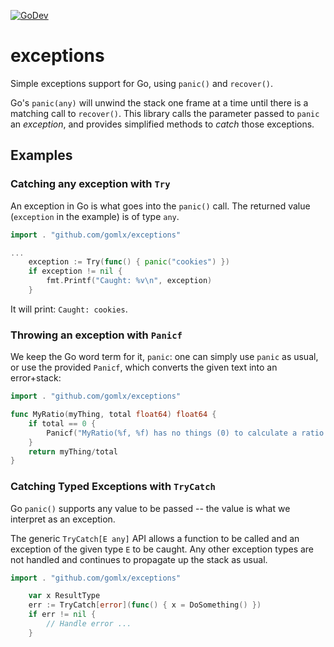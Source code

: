 [![GoDev](https://img.shields.io/badge/go.dev-reference-007d9c?logo=go&logoColor=white)](https://pkg.go.dev/github.com/gomlx/exceptions?tab=doc)

# exceptions

Simple exceptions support for Go, using `panic()` and `recover()`.

Go's `panic(any)` will unwind the stack one frame at a time until there is a matching call to `recover()`.
This library calls the parameter passed to `panic` an _exception_, and provides simplified methods to _catch_ those exceptions. 

## Examples

### Catching any exception with `Try`

An exception in Go is what goes into the `panic()` call. The returned value (`exception` in the example) is of type `any`.

```go
import . "github.com/gomlx/exceptions"

...
	exception := Try(func() { panic("cookies") })
	if exception != nil {
		fmt.Printf("Caught: %v\n", exception)
	}
```

It will print: `Caught: cookies`.

### Throwing an exception with `Panicf`

We keep the Go word term for it, `panic`: one can simply use `panic` as usual,
or use the provided `Panicf`, which converts the given text into an error+stack:

```go
import . "github.com/gomlx/exceptions"

func MyRatio(myThing, total float64) float64 {
	if total == 0 {
		Panicf("MyRatio(%f, %f) has no things (0) to calculate a ratio from", myThing, total)
	}
	return myThing/total
}
```

### Catching Typed Exceptions with `TryCatch`

Go `panic()` supports any value to be passed -- the value is what we interpret as an exception.

The generic `TryCatch[E any]` API allows a function to be called and an exception of the given type `E` to be caught.
Any other exception types are not handled and continues to propagate up the stack as usual.

```go
import . "github.com/gomlx/exceptions"

	var x ResultType
	err := TryCatch[error](func() { x = DoSomething() })
	if err != nil {
		// Handle error ...
	}
```
